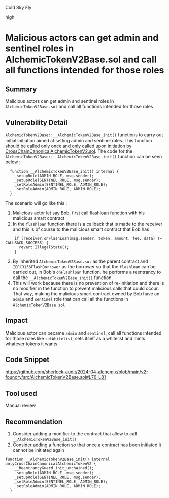 Cold Sky Fly

high

# Malicious actors can get admin and sentinel roles in AlchemicTokenV2Base.sol and call all functions intended for those roles

## Summary

Malicious actors can get admin and sentinel roles in `AlchemicTokenV2Base.sol` and call all functions intended for those roles

## Vulnerability Detail

`AlchemicTokenV2Base::__AlchemicTokenV2Base_init()` functions to carry out initial initiation aimed at setting admin and sentinel roles. This function should be called only once and only called upon initiation by [CrossChainCanonicalAlchemicTokenV2.sol](https://github.com/sherlock-audit/2024-04-alchemix/blob/main/v2-foundry/src/CrossChainCanonicalAlchemicTokenV2.sol#L12-L26). The code for the `AlchemicTokenV2Base::__AlchemicTokenV2Base_init()` function can be seen below :

```solidity
  function __AlchemicTokenV2Base_init() internal {
    _setupRole(ADMIN_ROLE, msg.sender);
    _setupRole(SENTINEL_ROLE, msg.sender);
    _setRoleAdmin(SENTINEL_ROLE, ADMIN_ROLE);
    _setRoleAdmin(ADMIN_ROLE, ADMIN_ROLE);
  }
```

The scenario will go like this :

1. Malicious actor let say Bob, first call [flashloan](https://github.com/sherlock-audit/2024-04-alchemix/blob/main/v2-foundry/src/AlchemicTokenV2Base.sol#L247-L272) function with his malicious smart contract
2. In the `flashloan` function there is a callback that is made to the receiver and this is of course to the malicious smart contract that Bob has

```solidity
    if (receiver.onFlashLoan(msg.sender, token, amount, fee, data) != CALLBACK_SUCCESS) {
      revert IllegalState();
    }
```

3. By inherited `AlchemicTokenV2Base.sol` as the parent contract and `IERC3156FlashBorrower` as the borrower so that the `flashloan` can be carried out, in Bob's `onFlashloan` function, he performs a reentrancy to call the `__AlchemicTokenV2Base_init()` function.
4. This will work because there is no prevention of re-initiation and there is no modifier in the function to prevent malicious calls that could occur. That way, making the malicious smart contract owned by Bob have an `admin` and `sentinel` role that can call all the functions in `AlchemicTokenV2Base.sol`

## Impact

Malicious actor can became `admin` and `sentinel`, call all functions intended for those roles like `setWhitelist`, sets itself as a whitelist and mints whatever tokens it wants.

## Code Snippet

https://github.com/sherlock-audit/2024-04-alchemix/blob/main/v2-foundry/src/AlchemicTokenV2Base.sol#L76-L81

## Tool used

Manual review

## Recommendation

1. Consider adding a modifier to the contract that allow to call `__AlchemicTokenV2Base_init()`
2. Consider adding a function so that once a contract has been initiated it cannot be initiated again

```solidity
function __AlchemicTokenV2Base_init() internal onlyCrossChainCanonicalAlchemicTokenV2 {
    __ReentrancyGuard_init_unchained();
    _setupRole(ADMIN_ROLE, msg.sender);
    _setupRole(SENTINEL_ROLE, msg.sender);
    _setRoleAdmin(SENTINEL_ROLE, ADMIN_ROLE);
    _setRoleAdmin(ADMIN_ROLE, ADMIN_ROLE);
  }
```
